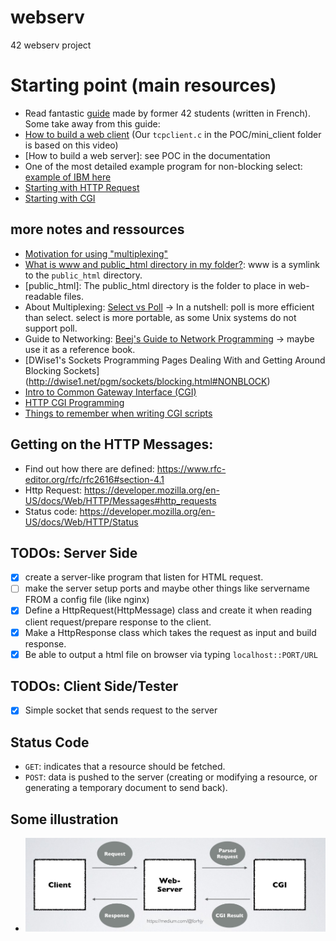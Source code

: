 # webserv
42 webserv project

# Starting point (main resources)
- Read fantastic [guide](https://www.notion.so/Documentation-Webserv-320727979ffd4176a7dd5ba41aaadf46) made by former 42 students (written in French). Some take away from this guide:
- [How to build a web client](https://www.youtube.com/watch?v=bdIiTxtMaKA&list=PL9IEJIKnBJjH_zM5LnovnoaKlXML5qh17&index=2) (Our `tcpclient.c` in the POC/mini_client folder is based on this video)
- [How to build a web server]: see POC in the documentation
- One of the most detailed example program for non-blocking select: [example of IBM here](https://www.ibm.com/docs/en/i/7.2?topic=designs-example-nonblocking-io-select)
- [Starting with HTTP Request](https://docstore.mik.ua/orelly/linux/cgi/ch02_01.htm)
- [Starting with CGI](https://docstore.mik.ua/orelly/linux/cgi/ch03_01.htm)


## more notes and ressources
- [Motivation for using "multiplexing"](https://devarea.com/linux-io-multiplexing-select-vs-poll-vs-epoll/#.Yfm19epKiHs)
- [What is www and public_html directory in my folder?](https://www.interserver.net/tips/kb/what-is-the-www-and-publichtml-directory-in-my-folder/): www is a symlink to the `public_html` directory. 
- [public_html]: The public_html directory is the folder to place in web-readable files.
- About Multiplexing: [Select vs Poll](https://devarea.com/linux-io-multiplexing-select-vs-poll-vs-epoll/?sfw=pass1639486423#.YbiT3BNKjUI) -> In a nutshell: poll is more efficient than select. select is more portable, as some Unix systems do not support poll.
- Guide to Networking: [Beej's Guide to Network Programming](https://beej.us/guide/bgnet/html/#pollman) -> maybe use it as a reference book.
- [DWise1's Sockets Programming Pages Dealing With and Getting Around Blocking Sockets] (http://dwise1.net/pgm/sockets/blocking.html#NONBLOCK)
- [Intro to Common Gateway Interface (CGI)](https://www.uregina.ca/science/cs/resources/create-personal-home-page/common-gateway-interface.html)
- [HTTP CGI Programming](https://forhjy.medium.com/42-webserv-cgi-programming-66d63c3b22db)
- [Things to remember when writing CGI scripts](http://astroa.physics.metu.edu.tr/MANUALS/cgi_perl.tut/basics.html)


## Getting on the HTTP Messages:
- Find out how there are defined: https://www.rfc-editor.org/rfc/rfc2616#section-4.1
- Http Request: https://developer.mozilla.org/en-US/docs/Web/HTTP/Messages#http_requests
- Status code: https://developer.mozilla.org/en-US/docs/Web/HTTP/Status

## TODOs: Server Side
- [x] create a server-like program that listen for HTML request.
- [ ] make the server setup ports and maybe other things like servername FROM a config file (like nginx) 
- [x] Define a HttpRequest(HttpMessage) class and create it when reading client request/prepare response to the client.
- [x] Make a HttpResponse class which takes the request as input and build response.
- [x] Be able to output a html file on browser via typing `localhost::PORT/URL`

## TODOs: Client Side/Tester
- [x] Simple socket that sends request to the server

## Status Code
- `GET`: indicates that a resource should be fetched.
- `POST`: data is pushed to the server (creating or modifying a resource, or generating a temporary document to send back).

## Some illustration
- ![plot](./img/cgi_workflow.jpeg)